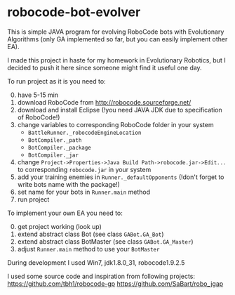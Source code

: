 # robocode-bot-evolver
This is simple JAVA program for evolving RoboCode bots with Evolutionary Algorithms (only GA implemented so far, but you can easily implement other EA).

I made this project in haste for my homework in Evolutionary Robotics, but I decided to push it here since someone might find it useful one day.

To run project as it is you need to: 

0. have 5-15 min 
1. download RoboCode from http://robocode.sourceforge.net/
2. download and install Eclipse (!you need JAVA JDK due to specification of RoboCode!)
3. change variables to corresponding RoboCode folder in your system
    - `BattleRunner._robocodeEngineLocation`
    - `BotCompiler._path`
    - `BotCompiler._package`
    - `BotCompiler._jar` 
4. change `Project->Properties->Java Build Path->robocode.jar->Edit...` to corresponding `robocode.jar` in your system
5. add your training enemies in `Runner._defaultOpponents` (!don't forget to write bots name with the package!)
6. set name for your bots in `Runner.main` method
7. run project

To implement your own EA you need to:

0. get project working (look up)
1. extend abstract class Bot (see class `GABot.GA_Bot`)
2. extend abstract class BotMaster (see class `GABot.GA_Master`)
3. adjust `Runner.main` method to use your `BotMaster`

During development I used Win7, jdk1.8.0_31, robocode1.9.2.5 

I used some source code and inspiration from following projects: 
https://github.com/tbh1/robocode-gp
https://github.com/SaBart/robo_jgap

